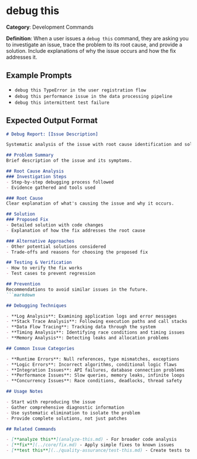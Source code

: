 # debug this

**Category**: Development Commands

**Definition**: When a user issues a `debug this` command, they are asking you to investigate an issue, trace the problem to its root cause, and provide a solution. Include explanations of why the issue occurs and how the fix addresses it.

## Example Prompts

- `debug this TypeError in the user registration flow`
- `debug this performance issue in the data processing pipeline`
- `debug this intermittent test failure`

## Expected Output Format

```markdown
# Debug Report: [Issue Description]

Systematic analysis of the issue with root cause identification and solution implementation.

## Problem Summary
Brief description of the issue and its symptoms.

## Root Cause Analysis
### Investigation Steps
- Step-by-step debugging process followed
- Evidence gathered and tools used

### Root Cause
Clear explanation of what's causing the issue and why it occurs.

## Solution
### Proposed Fix
- Detailed solution with code changes
- Explanation of how the fix addresses the root cause

### Alternative Approaches
- Other potential solutions considered
- Trade-offs and reasons for choosing the proposed fix

## Testing & Verification
- How to verify the fix works
- Test cases to prevent regression

## Prevention
Recommendations to avoid similar issues in the future.
```markdown

## Debugging Techniques

- **Log Analysis**: Examining application logs and error messages
- **Stack Trace Analysis**: Following execution paths and call stacks
- **Data Flow Tracing**: Tracking data through the system
- **Timing Analysis**: Identifying race conditions and timing issues
- **Memory Analysis**: Detecting leaks and allocation problems

## Common Issue Categories

- **Runtime Errors**: Null references, type mismatches, exceptions
- **Logic Errors**: Incorrect algorithms, conditional logic flaws
- **Integration Issues**: API failures, database connection problems
- **Performance Issues**: Slow queries, memory leaks, infinite loops
- **Concurrency Issues**: Race conditions, deadlocks, thread safety

## Usage Notes

- Start with reproducing the issue
- Gather comprehensive diagnostic information
- Use systematic elimination to isolate the problem
- Provide complete solutions, not just patches

## Related Commands

- [**analyze this**](analyze-this.md) - For broader code analysis
- [**fix**](../core/fix.md) - Apply simple fixes to known issues
- [**test this**](../quality-assurance/test-this.md) - Create tests to prevent regression
